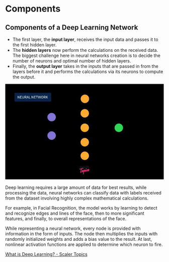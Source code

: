 # Components

## Components of a Deep Learning Network

- The first layer, the **input layer**, receives the input data and passes it to the first hidden layer.
- The **hidden layers** now perform the calculations on the received data. The biggest challenge here in neural networks creation is to decide the number of neurons and optimal number of hidden layers.
- Finally, the **output layer** takes in the inputs that are passed in from the layers before it and performs the calculations via its neurons to compute the output.

![neural network in deep learning](../../media/Pasted%20image%2020240917230635.jpg)

Deep learning requires a large amount of data for best results, while processing the data, neural networks can classify data with labels received from the dataset involving highly complex mathematical calculations.

For example, in Facial Recognition, the model works by learning to detect and recognize edges and lines of the face, then to more significant features, and finally, to overall representations of the face.

While representing a neural network, every node is provided with information in the form of inputs. The node then multiplies the inputs with randomly initialized weights and adds a bias value to the result. At last, nonlinear activation functions are applied to determine which neuron to fire.

[What is Deep Learning? - Scaler Topics](https://www.scaler.com/topics/what-is-deep-learning/)
